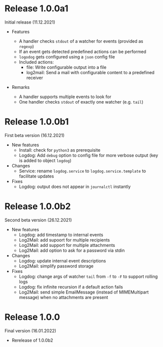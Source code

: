 # Release 1.0.0a1

Initial release (11.12.2021)

* Features
  - A handler checks `stdout` of a watcher for events (provided as `regexp`)
  - If an event gets detected predefined actions can be performed
  - `logodog` gets configured using a `json` config file
  - Included actions:
    - file: Write configurable output into a file
    - log2mail: Send a mail with configurable content to a predefined receiver

* Remarks
  - A handler supports multiple events to look for
  - One handler checks `stdout` of exactly one watcher (e.g. `tail`)


# Release 1.0.0b1

First beta version (16.12.2021)

* New features
  - Install: check for `python3` as prerequisite
  - Logdog: Add `debug` option to config file for more verbose output (key is added to object `logdog`)
* Changes
  - Service: rename `logdog.service` to `logdog.service.template` to facilitate updates
* Fixes
  - Logdog: output does not appear in `journalctl` instantly


# Release 1.0.0b2

Second beta version (26.12.2021)

* New features
  - Logdog: add timestamp to internal events
  - Log2Mail: add supoort for multiple recipients
  - Log2Mail: add support for multiple attachments
  - Log2Mail: add option to ask for a password via stdin
* Changes
  - Logdog: update internal event descriptions
  - Log2Mail: simplify password storage
* Fixes
  - Logdog: change args of watcher `tail` from `-f` to `-F` to support rolling logs
  - Logdog: fix infinite recursion if a default action fails
  - Log2Mail: send simple EmailMessage (instead of MIMEMultipart message) when no attachments are present


# Release 1.0.0

Final version (16.01.2022)

* Rerelease of 1.0.0b2
